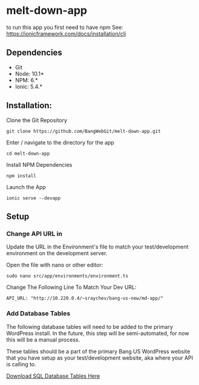 # melt-down-app

to run this app you first need to have npm
See: https://ionicframework.com/docs/installation/cli

 ## Dependencies
- Git
- Node: 10.1*
- NPM: 6.*
- Ionic: 5.4.*



## Installation:

Clone the Git Repository
```git
git clone https://github.com/BangWebGit/melt-down-app.git 
```

Enter / navigate to the directory for the app
```
cd melt-down-app
```

Install NPM Dependencies
```
npm install
```

Launch the App
```
ionic serve --devapp
```


## Setup
### Change API URL in 
Update the URL in the Environment's file to match your test/development environment on the development server.

Open the file with nano or other editor:
```
sudo nano src/app/environments/environment.ts
```

Change The Following Line To Match Your Dev URL:
```
API_URL: "http://10.220.0.4/~sraychev/bang-us-new/md-app/"
```

### Add Database Tables
The following database tables will need to be added to the primary WordPress install. In the future, this step will be semi-automated, for now this will be a manual process.

These tables should be a part of the primary Bang US WordPress website that you have setup as your test/development website, aka where your API is calling to. 

[Download SQL Database Tables Here](http://10.220.0.4/~csteurer/_db/md_tables.sql)
